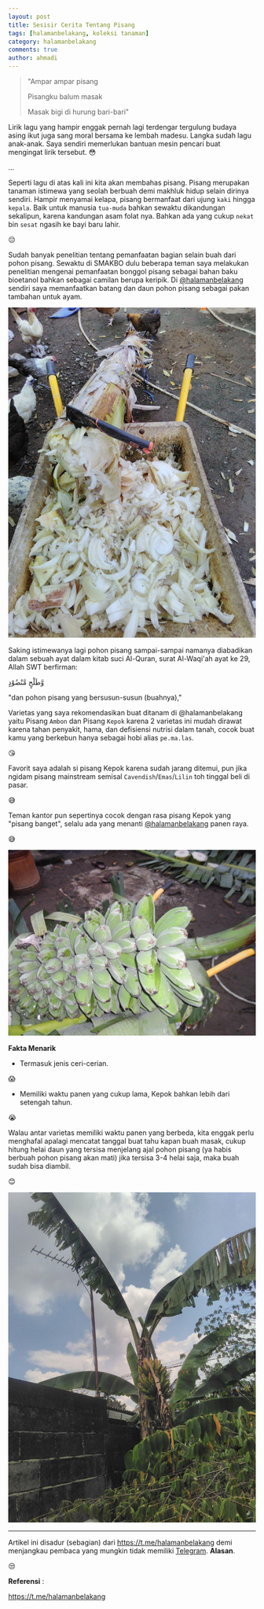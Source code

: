 ```yaml
---
layout: post
title: Sesisir Cerita Tentang Pisang
tags: [halamanbelakang, koleksi tanaman]
category: halamanbelakang
comments: true
author: ahmadi
--- 
```


> "Ampar ampar pisang
>
> Pisangku balum masak
>
> Masak bigi di hurung bari-bari" 

Lirik lagu yang hampir enggak pernah lagi terdengar tergulung budaya asing ikut juga sang moral bersama ke lembah madesu. Langka sudah lagu anak-anak. Saya sendiri memerlukan bantuan mesin pencari buat mengingat lirik tersebut. 
😳

...

Seperti lagu di atas kali ini kita akan membahas pisang. Pisang merupakan tanaman istimewa yang seolah berbuah demi makhluk hidup selain dirinya sendiri. 
Hampir menyamai kelapa, pisang bermanfaat dari ujung `kaki` hingga `kepala`. Baik untuk manusia `tua-muda` bahkan sewaktu dikandungan sekalipun, karena kandungan asam folat nya. Bahkan ada yang cukup `nekat` bin `sesat` ngasih ke bayi baru lahir. 

😔

Sudah banyak penelitian tentang pemanfaatan bagian selain buah dari pohon pisang. Sewaktu di SMAKBO dulu beberapa teman saya melakukan penelitian mengenai pemanfaatan bonggol pisang sebagai bahan baku bioetanol bahkan sebagai camilan berupa keripik. Di [@halamanbelakang](https://t.me/halamanbelakang) sendiri saya memanfaatkan batang dan daun pohon pisang sebagai pakan tambahan untuk ayam. 

![Batang pohon pisang sebagai pakan ayam. Pun baik untuk pupuk.](/img/hb-batang.jpg) 


Saking istimewanya lagi pohon pisang sampai-sampai namanya diabadikan dalam sebuah ayat dalam kitab suci Al-Quran, surat Al-Waqi'ah ayat ke 29, Allah SWT berfirman:

وَّطَلْحٍ مَّنْضُوْدٍ 

"dan pohon pisang yang bersusun-susun (buahnya),"

Varietas yang saya rekomendasikan buat ditanam di @halamanbelakang yaitu Pisang `Ambon` dan Pisang `Kepok` karena 2 varietas ini mudah dirawat karena tahan penyakit, hama, dan defisiensi nutrisi dalam tanah, cocok buat kamu yang berkebun hanya sebagai hobi alias `pe.ma.las`.

😘

Favorit saya adalah si pisang Kepok karena sudah jarang ditemui, pun jika ngidam pisang mainstream semisal `Cavendish`/`Emas`/`Lilin` toh tinggal beli di pasar. 

😅

Teman kantor pun sepertinya cocok dengan rasa pisang Kepok yang "pisang banget", selalu ada yang menanti [@halamanbelakang](https://t.me/halamanbelakang) panen raya. 

😅


![Pisang Kepok, tahan banting, konon rasanya merupakan rasa original pisang!](/img/hb-kepok.jpg) 

**Fakta Menarik**

- Termasuk jenis ceri-cerian. 

😱

- Memiliki waktu panen yang cukup lama, Kepok bahkan lebih dari setengah tahun. 

😭

Walau antar varietas memiliki waktu panen yang berbeda, kita enggak perlu menghafal apalagi mencatat tanggal buat tahu kapan buah masak, cukup hitung helai daun yang tersisa menjelang ajal pohon pisang (ya habis berbuah pohon pisang akan mati) jika tersisa 3-4 helai saja, maka buah sudah bisa diambil. 

😊

![4 helai = panen!](/img/hb-panen.jpg) 

---

Artikel ini disadur (sebagian) dari <https://t.me/halamanbelakang> demi menjangkau pembaca yang mungkin tidak memiliki [Telegram](https://telegram.org/). **Alasan**.


😒

**Referensi** :

<https://t.me/halamanbelakang>
